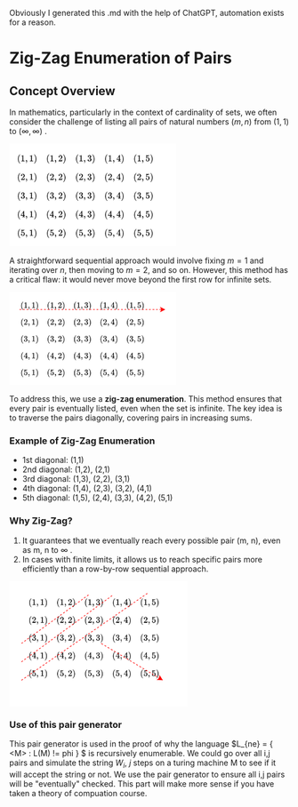 Obviously I generated this .md with the help of ChatGPT, automation exists for a reason.

# Zig-Zag Enumeration of Pairs
## Concept Overview

In mathematics, particularly in the context of cardinality of sets, we often consider the challenge of listing all pairs of natural numbers $(m, n)$ from $(1,1)$ to $(\infty, \infty)$ . 

<img src="Pairs.png" alt="Pairs" width="300">

A straightforward sequential approach would involve fixing $m = 1$ and iterating over $n$, then moving to $m = 2$, and so on. However,
this method has a critical flaw: it would never move beyond the first row for infinite sets.

<img src="SequentialPairs.png" alt="Sequential Pairs" width="300">


To address this, we use a **zig-zag enumeration**. 
This method ensures that every pair is eventually listed, even when the set is infinite. 
The key idea is to traverse the pairs diagonally, covering pairs in increasing sums.

### Example of Zig-Zag Enumeration
- 1st diagonal: (1,1)
- 2nd diagonal: (1,2), (2,1)
- 3rd diagonal: (1,3), (2,2), (3,1)
- 4th diagonal: (1,4), (2,3), (3,2), (4,1)
- 5th diagonal: (1,5), (2,4), (3,3), (4,2), (5,1)

### Why Zig-Zag?
1. It guarantees that we eventually reach every possible pair (m, n), even as m, n to $\infty$ .
2. In cases with finite limits, it allows us to reach specific pairs more efficiently than a row-by-row sequential approach.

<div style="background-color: white; padding: 10px; display: inline-block;">
  <img src="GeneratedPairs.png" alt="Generated Pairs" width="300">
</div>

### Use of this pair generator

This pair generator is used in the proof of why the language $L_{ne} = \{ \<M\> :  L(M) != phi \} $ is recursively enumerable.
We could go over all i,j pairs and simulate the string  $W_{i}$,  $j$ steps on a turing machine M to see if it will accept the string or not.
We use the pair generator to ensure all i,j pairs will be "eventually" checked.
This part will make more sense if you have taken a theory of compuation course.
